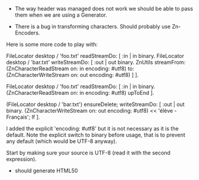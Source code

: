 - The way header was managed does not work we should be able to pass them when we are using a Generator.

- There is a bug in transforming characters. Should probably use Zn-Encoders.

Here is some more code to play with:

FileLocator desktop / 'foo.txt' readStreamDo: [ :in |
	in binary.
	FileLocator desktop / 'bar.txt' writeStreamDo: [ :out |
		out binary.
		ZnUtils 
			streamFrom: (ZnCharacterReadStream on: in encoding: #utf8) 
			to: (ZnCharacterWriteStream on: out encoding: #utf8) ] ].

FileLocator desktop / 'foo.txt' readStreamDo: [ :in |
	in binary.
	(ZnCharacterReadStream on: in encoding: #utf8) upToEnd ].

(FileLocator desktop / 'bar.txt') ensureDelete; writeStreamDo: [ :out |
	out binary.
	(ZnCharacterWriteStream on: out encoding: #utf8) << 'élève - Français'; lf ].

I added the explicit 'encoding: #utf8' but it is not necessary as it is the default. Note the explicit switch to binary before usage, that is to prevent any default (which would be UTF-8 anyway).

Start by making sure your source is UTF-8 (read it with the second expression).



- should generate HTML50
<!DOCTYPE html>
<html><head>
<meta charset="UTF-8">
<!-- $Id: index.html,v 1.59 2014/08/29 03:43:22 mradwin Exp $ -->
<title>UTF-8 and Unicode Standards</title>

<!DOCTYPE html>
<html lang="en">
<head>
	<meta charset="UTF-8" />
	<title>Weekly news about Pharo | Everything you wanted to know about http://www.pharo.org without being forced to read 1000 mails</title>
	<link rel="profile" href="http://gmpg.org/xfn/11" />
	<link rel="pingback" href="https://pharoweekly.wordpress.com/xmlrpc.php" />
	<link rel="alternate" type="application/rss+xml" title="Weekly news about Pharo &raquo; Feed" href="https://pharoweekly.wordpress.com/feed/" />
<link rel="alternate" type="application/rss+xml" title="Weekly news about Pharo &raquo; Comments Feed" href="https://pharoweekly.wordpress.com/comments/feed/" />